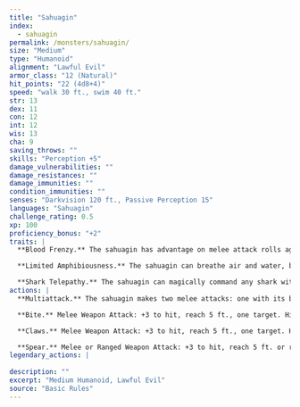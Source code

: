 ```yaml
---
title: "Sahuagin"
index:
  - sahuagin
permalink: /monsters/sahuagin/
size: "Medium"
type: "Humanoid"
alignment: "Lawful Evil"
armor_class: "12 (Natural)"
hit_points: "22 (4d8+4)"
speed: "walk 30 ft., swim 40 ft."
str: 13
dex: 11
con: 12
int: 12
wis: 13
cha: 9
saving_throws: ""
skills: "Perception +5"
damage_vulnerabilities: ""
damage_resistances: ""
damage_immunities: ""
condition_immunities: ""
senses: "Darkvision 120 ft., Passive Perception 15"
languages: "Sahuagin"
challenge_rating: 0.5
xp: 100
proficiency_bonus: "+2"
traits: |
  **Blood Frenzy.** The sahuagin has advantage on melee attack rolls against any creature that doesn't have all its hit points.

  **Limited Amphibiousness.** The sahuagin can breathe air and water, but it needs to be submerged at least once every 4 hours to avoid suffocating.

  **Shark Telepathy.** The sahuagin can magically command any shark within 120 feet of it, using a limited telepathy.
actions: |
  **Multiattack.** The sahuagin makes two melee attacks: one with its bite and one with its claws or spear.

  **Bite.** Melee Weapon Attack: +3 to hit, reach 5 ft., one target. Hit: 3 (1d4 + 1) piercing damage.

  **Claws.** Melee Weapon Attack: +3 to hit, reach 5 ft., one target. Hit: 3 (1d4 + 1) slashing damage.

  **Spear.** Melee or Ranged Weapon Attack: +3 to hit, reach 5 ft. or range 20/60 ft., one target. Hit: 4 (1d6 + 1) piercing damage, or 5 (1d8 + 1) piercing damage if used with two hands to make a melee attack.  
legendary_actions: |
  
description: ""
excerpt: "Medium Humanoid, Lawful Evil"
source: "Basic Rules"
---
```

